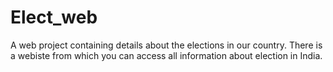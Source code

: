# Elect_web
A web project containing details about the elections in our country. There is a webiste from which you can access all information about election in India. 
